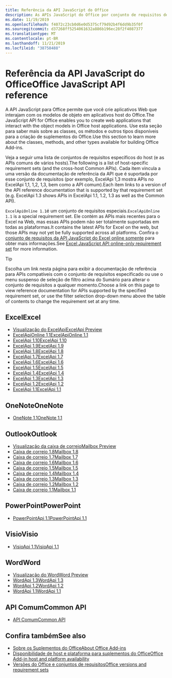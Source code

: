 ```yaml
---
title: Referência da API JavaScript do Office
description: As APIs JavaScript do Office por conjunto de requisitos de host
ms.date: 11/19/2019
ms.openlocfilehash: f4072c23cb0d6e0d5375cf79d92b4f6dd9b35f0f
ms.sourcegitcommit: d37268ff5254061632a886b196ec28f2f4087377
ms.translationtype: MT
ms.contentlocale: pt-BR
ms.lasthandoff: 11/21/2019
ms.locfileid: "38758488"
---
```

# <a name="office-javascript-api-reference"></a><span data-ttu-id="6dff2-103">Referência da API JavaScript do Office</span><span class="sxs-lookup"><span data-stu-id="6dff2-103">Office JavaScript API reference</span></span>

<span data-ttu-id="6dff2-104">A API JavaScript para Office permite que você crie aplicativos Web que interajam com os modelos de objeto em aplicativos host do Office.</span><span class="sxs-lookup"><span data-stu-id="6dff2-104">The JavaScript API for Office enables you to create web applications that interact with the object models in Office host applications.</span></span> <span data-ttu-id="6dff2-105">Use esta seção para saber mais sobre as classes, os métodos e outros tipos disponíveis para a criação de suplementos do Office.</span><span class="sxs-lookup"><span data-stu-id="6dff2-105">Use this section to learn more about the classes, methods, and other types available for building Office Add-ins.</span></span>

<span data-ttu-id="6dff2-106">Veja a seguir uma lista de conjuntos de requisitos específicos do host (e as APIs comuns de vários hosts).</span><span class="sxs-lookup"><span data-stu-id="6dff2-106">The following is a list of host-specific requirement sets (and the cross-host Common APIs).</span></span> <span data-ttu-id="6dff2-107">Cada item vincula a uma versão da documentação de referência da API que é suportada por esse conjunto de requisitos (por exemplo, ExcelApi 1,3 mostra APIs no ExcelApi 1,1, 1,2, 1,3, bem como a API comum).</span><span class="sxs-lookup"><span data-stu-id="6dff2-107">Each item links to a version of the API reference documentation that is supported by that requirement set (e.g. ExcelApi 1.3 shows APIs in ExcelApi 1.1, 1.2, 1.3 as well as the Common API).</span></span>

<span data-ttu-id="6dff2-108">`ExcelApiOnline 1.1`é um conjunto de requisitos especiais.</span><span class="sxs-lookup"><span data-stu-id="6dff2-108">`ExcelApiOnline 1.1` is a special requirement set.</span></span> <span data-ttu-id="6dff2-109">Ele contém as APIs mais recentes para o Excel na Web, mas essas APIs podem não ser totalmente suportadas em todas as plataformas.</span><span class="sxs-lookup"><span data-stu-id="6dff2-109">It contains the latest APIs for Excel on the web, but those APIs may not yet be fully supported across all platforms.</span></span> <span data-ttu-id="6dff2-110">Confira o [conjunto de requisitos da API JavaScript do Excel online somente](/office/dev/add-ins/reference/requirement-sets/excel-api-online-requirement-set) para obter mais informações.</span><span class="sxs-lookup"><span data-stu-id="6dff2-110">See [Excel JavaScript API online-only requirement set](/office/dev/add-ins/reference/requirement-sets/excel-api-online-requirement-set) for more information.</span></span>

> [!TIP]
> <span data-ttu-id="6dff2-111">Escolha um link nesta página para exibir a documentação de referência para APIs compatíveis com o conjunto de requisitos especificado ou use o menu suspenso de seleção de filtro acima do Sumário para alterar o conjunto de requisitos a qualquer momento.</span><span class="sxs-lookup"><span data-stu-id="6dff2-111">Choose a link on this page to view reference documentation for APIs supported by the specified requirement set, or use the filter selection drop-down menu above the table of contents to change the requirement set at any time.</span></span>

## <a name="excel"></a><span data-ttu-id="6dff2-112">Excel</span><span class="sxs-lookup"><span data-stu-id="6dff2-112">Excel</span></span>

- [<span data-ttu-id="6dff2-113">Visualização do ExcelApi</span><span class="sxs-lookup"><span data-stu-id="6dff2-113">ExcelApi Preview</span></span>](/javascript/api/excel?view=excel-js-preview)
- [<span data-ttu-id="6dff2-114">ExcelApiOnline 1,1</span><span class="sxs-lookup"><span data-stu-id="6dff2-114">ExcelApiOnline 1.1</span></span>](/javascript/api/excel?view=excel-js-online)
- [<span data-ttu-id="6dff2-115">ExcelApi 1.10</span><span class="sxs-lookup"><span data-stu-id="6dff2-115">ExcelApi 1.10</span></span>](/javascript/api/excel?view=excel-js-1.10)
- [<span data-ttu-id="6dff2-116">ExcelApi 1.9</span><span class="sxs-lookup"><span data-stu-id="6dff2-116">ExcelApi 1.9</span></span>](/javascript/api/excel?view=excel-js-1.9)
- [<span data-ttu-id="6dff2-117">ExcelApi 1.8</span><span class="sxs-lookup"><span data-stu-id="6dff2-117">ExcelApi 1.8</span></span>](/javascript/api/excel?view=excel-js-1.8)
- [<span data-ttu-id="6dff2-118">ExcelApi 1.7</span><span class="sxs-lookup"><span data-stu-id="6dff2-118">ExcelApi 1.7</span></span>](/javascript/api/excel?view=excel-js-1.7)
- [<span data-ttu-id="6dff2-119">ExcelApi 1.6</span><span class="sxs-lookup"><span data-stu-id="6dff2-119">ExcelApi 1.6</span></span>](/javascript/api/excel?view=excel-js-1.6)
- [<span data-ttu-id="6dff2-120">ExcelApi 1.5</span><span class="sxs-lookup"><span data-stu-id="6dff2-120">ExcelApi 1.5</span></span>](/javascript/api/excel?view=excel-js-1.5)
- [<span data-ttu-id="6dff2-121">ExcelApi 1.4</span><span class="sxs-lookup"><span data-stu-id="6dff2-121">ExcelApi 1.4</span></span>](/javascript/api/excel?view=excel-js-1.4)
- [<span data-ttu-id="6dff2-122">ExcelApi 1.3</span><span class="sxs-lookup"><span data-stu-id="6dff2-122">ExcelApi 1.3</span></span>](/javascript/api/excel?view=excel-js-1.3)
- [<span data-ttu-id="6dff2-123">ExcelApi 1.2</span><span class="sxs-lookup"><span data-stu-id="6dff2-123">ExcelApi 1.2</span></span>](/javascript/api/excel?view=excel-js-1.2)
- [<span data-ttu-id="6dff2-124">ExcelApi 1.1</span><span class="sxs-lookup"><span data-stu-id="6dff2-124">ExcelApi 1.1</span></span>](/javascript/api/excel?view=excel-js-1.1)

## <a name="onenote"></a><span data-ttu-id="6dff2-125">OneNote</span><span class="sxs-lookup"><span data-stu-id="6dff2-125">OneNote</span></span>

- [<span data-ttu-id="6dff2-126">OneNote 1,1</span><span class="sxs-lookup"><span data-stu-id="6dff2-126">OneNote 1.1</span></span>](/javascript/api/onenote?view=onenote-js-1.1)

## <a name="outlook"></a><span data-ttu-id="6dff2-127">Outlook</span><span class="sxs-lookup"><span data-stu-id="6dff2-127">Outlook</span></span>

- [<span data-ttu-id="6dff2-128">Visualização da caixa de correio</span><span class="sxs-lookup"><span data-stu-id="6dff2-128">Mailbox Preview</span></span>](/javascript/api/outlook?view=outlook-js-preview)
- [<span data-ttu-id="6dff2-129">Caixa de correio 1.8</span><span class="sxs-lookup"><span data-stu-id="6dff2-129">Mailbox 1.8</span></span>](/javascript/api/outlook?view=outlook-js-1.8)
- [<span data-ttu-id="6dff2-130">Caixa de correio 1.7</span><span class="sxs-lookup"><span data-stu-id="6dff2-130">Mailbox 1.7</span></span>](/javascript/api/outlook?view=outlook-js-1.7)
- [<span data-ttu-id="6dff2-131">Caixa de correio 1.6</span><span class="sxs-lookup"><span data-stu-id="6dff2-131">Mailbox 1.6</span></span>](/javascript/api/outlook?view=outlook-js-1.6)
- [<span data-ttu-id="6dff2-132">Caixa de correio 1.5</span><span class="sxs-lookup"><span data-stu-id="6dff2-132">Mailbox 1.5</span></span>](/javascript/api/outlook?view=outlook-js-1.5)
- [<span data-ttu-id="6dff2-133"> Caixa de correio 1.4</span><span class="sxs-lookup"><span data-stu-id="6dff2-133">Mailbox 1.4</span></span>](/javascript/api/outlook?view=outlook-js-1.4)
- [<span data-ttu-id="6dff2-134"> Caixa de correio 1.3</span><span class="sxs-lookup"><span data-stu-id="6dff2-134">Mailbox 1.3</span></span>](/javascript/api/outlook?view=outlook-js-1.3)
- [<span data-ttu-id="6dff2-135">Caixa de correio 1.2</span><span class="sxs-lookup"><span data-stu-id="6dff2-135">Mailbox 1.2</span></span>](/javascript/api/outlook?view=outlook-js-1.2)
- [<span data-ttu-id="6dff2-136"> Caixa de correio 1.1</span><span class="sxs-lookup"><span data-stu-id="6dff2-136">Mailbox 1.1</span></span>](/javascript/api/outlook?view=outlook-js-1.1)

## <a name="powerpoint"></a><span data-ttu-id="6dff2-137">PowerPoint</span><span class="sxs-lookup"><span data-stu-id="6dff2-137">PowerPoint</span></span>

- [<span data-ttu-id="6dff2-138">PowerPointApi 1.1</span><span class="sxs-lookup"><span data-stu-id="6dff2-138">PowerPointApi 1.1</span></span>](/javascript/api/powerpoint?view=powerpoint-js-1.1)

## <a name="visio"></a><span data-ttu-id="6dff2-139">Visio</span><span class="sxs-lookup"><span data-stu-id="6dff2-139">Visio</span></span>

- [<span data-ttu-id="6dff2-140">VisioApi 1,1</span><span class="sxs-lookup"><span data-stu-id="6dff2-140">VisioApi 1.1</span></span>](/javascript/api/visio?view=visio-js-1.1)

## <a name="word"></a><span data-ttu-id="6dff2-141">Word</span><span class="sxs-lookup"><span data-stu-id="6dff2-141">Word</span></span>

- [<span data-ttu-id="6dff2-142">Visualização do Word</span><span class="sxs-lookup"><span data-stu-id="6dff2-142">Word Preview</span></span>](/javascript/api/word?view=word-js-preview)
- [<span data-ttu-id="6dff2-143">WordApi 1.3</span><span class="sxs-lookup"><span data-stu-id="6dff2-143">WordApi 1.3</span></span>](/javascript/api/word?view=word-js-1.3)
- [<span data-ttu-id="6dff2-144">WordApi 1.2</span><span class="sxs-lookup"><span data-stu-id="6dff2-144">WordApi 1.2</span></span>](/javascript/api/word?view=word-js-1.2)
- [<span data-ttu-id="6dff2-145">WordApi 1.1</span><span class="sxs-lookup"><span data-stu-id="6dff2-145">WordApi 1.1</span></span>](/javascript/api/word?view=word-js-1.1)

## <a name="common-api"></a><span data-ttu-id="6dff2-146">API Comum</span><span class="sxs-lookup"><span data-stu-id="6dff2-146">Common API</span></span>

- [<span data-ttu-id="6dff2-147">API Comum</span><span class="sxs-lookup"><span data-stu-id="6dff2-147">Common API</span></span>](/javascript/api/office?view=common-js)

## <a name="see-also"></a><span data-ttu-id="6dff2-148">Confira também</span><span class="sxs-lookup"><span data-stu-id="6dff2-148">See also</span></span>

- [<span data-ttu-id="6dff2-149">Sobre os Suplementos do Office</span><span class="sxs-lookup"><span data-stu-id="6dff2-149">About Office Add-ins</span></span>](/office/dev/add-ins/overview)
- [<span data-ttu-id="6dff2-150">Disponibilidade de host e plataforma para suplementos do Office</span><span class="sxs-lookup"><span data-stu-id="6dff2-150">Office Add-in host and platform availability</span></span>](/office/dev/add-ins/overview/office-add-in-availability)
- [<span data-ttu-id="6dff2-151">Versões do Office e conjuntos de requisitos</span><span class="sxs-lookup"><span data-stu-id="6dff2-151">Office versions and requirement sets</span></span>](/office/dev/add-ins/develop/office-versions-and-requirement-sets)
